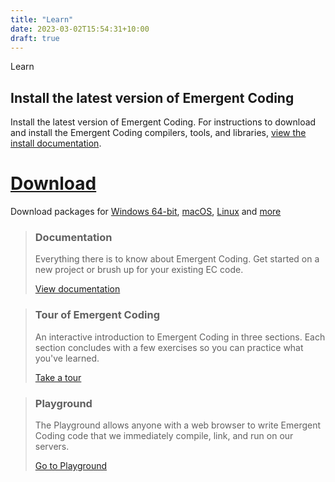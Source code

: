 ```yaml
---
title: "Learn"
date: 2023-03-02T15:54:31+10:00
draft: true
---
```


Learn

## Install the latest version of Emergent Coding

Install the latest version of Emergent Coding. For instructions to download and install
the Emergent Coding compilers, tools, and libraries, [view the install documentation](). 

# [Download]()

Download packages for [Windows 64-bit](), [macOS](), [Linux]() and [more]()

> ### Documentation
>
> Everything there is to know about Emergent Coding. Get started on a new project or brush up for your existing EC code.
>
> [View documentation]()

> ### Tour of Emergent Coding
>
> An interactive introduction to Emergent Coding in three sections. Each section concludes with a few exercises so you can practice what you've learned.
>
> [Take a tour]()

> ### Playground
>
> The Playground allows anyone with a web browser to write Emergent Coding code that we immediately compile, link, and run on our servers.
>
> [Go to Playground]()